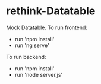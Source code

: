 # rethink-Datatable
Mock Datatable. To run frontend:
- run 'npm install'
- run 'ng serve'

To run backend:
- run 'npm install'
- run 'node server.js'